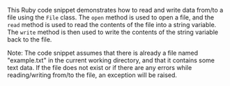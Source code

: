 This Ruby code snippet demonstrates how to read and write data from/to a file using the `File` class. The `open` method is used to open a file, and the `read` method is used to read the contents of the file into a string variable. The `write` method is then used to write the contents of the string variable back to the file.

Note: The code snippet assumes that there is already a file named "example.txt" in the current working directory, and that it contains some text data. If the file does not exist or if there are any errors while reading/writing from/to the file, an exception will be raised.